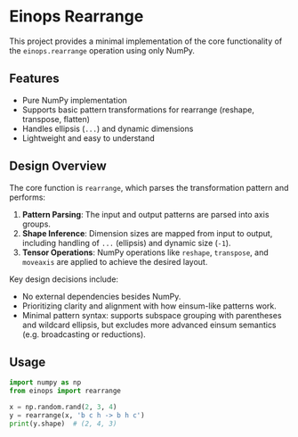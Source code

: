 # Einops Rearrange

This project provides a minimal implementation of the core functionality of the `einops.rearrange` operation using only NumPy.

## Features

- Pure NumPy implementation
- Supports basic pattern transformations for rearrange (reshape, transpose, flatten)
- Handles ellipsis (`...`) and dynamic dimensions
- Lightweight and easy to understand

## Design Overview

The core function is `rearrange`, which parses the transformation pattern and performs:

1. **Pattern Parsing**: The input and output patterns are parsed into axis groups.
2. **Shape Inference**: Dimension sizes are mapped from input to output, including handling of `...` (ellipsis) and dynamic size (`-1`).
3. **Tensor Operations**: NumPy operations like `reshape`, `transpose`, and `moveaxis` are applied to achieve the desired layout.

Key design decisions include:
- No external dependencies besides NumPy.
- Prioritizing clarity and alignment with how einsum-like patterns work.
- Minimal pattern syntax: supports subspace grouping with parentheses and wildcard ellipsis, but excludes more advanced einsum semantics (e.g. broadcasting or reductions).

## Usage

```python
import numpy as np
from einops import rearrange

x = np.random.rand(2, 3, 4)
y = rearrange(x, 'b c h -> b h c')
print(y.shape)  # (2, 4, 3)
```


